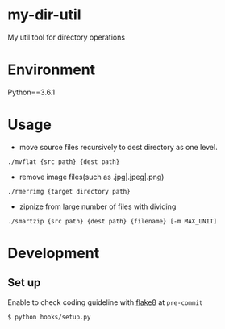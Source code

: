 # my-dir-util
My util tool for directory operations

# Environment
Python==3.6.1


# Usage
- move source files recursively to dest directory as one level.

```
./mvflat {src path} {dest path}
```

- remove image files(such as .jpg|.jpeg|.png)

```
./rmerrimg {target directory path}
```

- zipnize from large number of files with dividing

```
./smartzip {src path} {dest path} {filename} [-m MAX_UNIT]
```


# Development
## Set up
Enable to check coding guideline with [flake8](http://flake8.pycqa.org/en/latest/) at `pre-commit`

```
$ python hooks/setup.py
```
